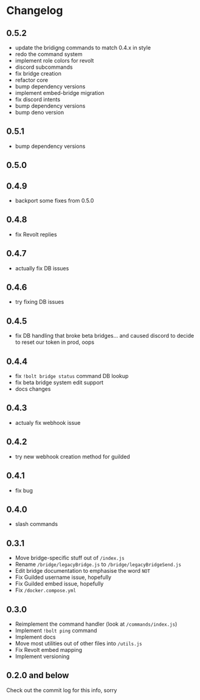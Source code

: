 # Changelog

## 0.5.2

- update the bridigng commands to match 0.4.x in style
- redo the command system
- implement role colors for revolt
- discord subcommands
- fix bridge creation
- refactor core
- bump dependency versions
- implement embed-bridge migration
- fix discord intents
- bump dependency versions
- bump deno version

## 0.5.1

- bump dependency versions

## 0.5.0

## 0.4.9

- backport some fixes from 0.5.0

## 0.4.8

- fix Revolt replies

## 0.4.7

- actually fix DB issues

## 0.4.6

- try fixing DB issues

## 0.4.5

- fix DB handling that broke beta bridges... and caused discord to decide to
  reset our token in prod, oops

## 0.4.4

- fix `!bolt bridge status` command DB lookup
- fix beta bridge system edit support
- docs changes

## 0.4.3

- actualy fix webhook issue

## 0.4.2

- try new webhook creation method for guilded

## 0.4.1

- fix bug

## 0.4.0

- slash commands

## 0.3.1

- Move bridge-specific stuff out of `/index.js`
- Rename `/bridge/legacyBridge.js` to `/bridge/legacyBridgeSend.js`
- Edit bridge documentation to emphasise the word `NOT`
- Fix Guilded username issue, hopefully
- Fix Guilded embed issue, hopefully
- Fix `/docker.compose.yml`

## 0.3.0

- Reimplement the command handler (look at `/commands/index.js`)
- Implement `!bolt ping` command
- Implement docs
- Move most utilities out of other files into `/utils.js`
- Fix Revolt embed mapping
- Implement versioning

## 0.2.0 and below

Check out the commit log for this info, sorry
